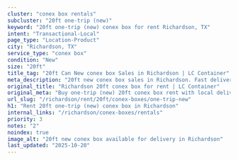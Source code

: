 ```yaml
---
cluster: "conex box rentals"
subcluster: "20ft one-trip (new)"
keyword: "20ft one-trip (new) conex box for rent Richardson, TX"
intent: "Transactional-Local"
page_type: "Location-Product"
city: "Richardson, TX"
service_type: "conex box"
condition: "New"
size: "20ft"
title_tag: "20ft Can New conex box Sales in Richardson | LC Container"
meta_description: "20ft new conex box sales in Richardson. Fast delivery, competitive pricing. Serving conex boxes area. Quote ID: U03. Call (214) 524-4168 for your free quote today."
original_title: "Richardson 20ft conex box for rent | LC Container"
original_meta: "Buy one-trip (new) 20ft conex box rent with local delivery in Richardson, TX. LC Container — local Since 2003. Request a fast quote today."
url_slug: "/richardson/rent/20ft/conex-boxes/one-trip-new"
h1: "Rent 20ft one-trip (new) conex box in Richardson"
internal_links: "/richardson/conex-boxes/rentals"
priority: 3
notes: "2"
noindex: true
image_alt: "20ft new conex box available for delivery in Richardson"
last_updated: "2025-10-20"
---
```


<!-- TODO: Add unique city/inventory copy, images, and internal links here. -->
